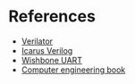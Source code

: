 # References

* [Verilator](https://verilator.org)
* [Icarus Verilog](https://iverilog.fandom.com/wiki/Getting_Started)
* [Wishbone UART](https://github.com/ZipCPU/wbuart32)
* [Computer engineering book](https://rajesh-s.gitbook.io/compengg/)
